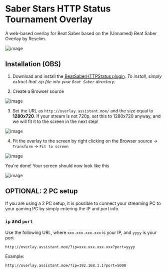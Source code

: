 # Saber Stars HTTP Status Tournament Overlay

A web-based overlay for Beat Saber based on the (Unnamed) Beat Saber Overlay by Reselim.

![image](https://imgur.com/fQ3ym1E.png)

## Installation (OBS)

1. Download and install the [BeatSaberHTTPStatus plugin](https://github.com/benneeh/beatsaber-http-status/releases/download/v1.5.1b/BeatSaberHTTPStatus-1.5.1-bs1.0.0-de4e310a.zip). *To install, simply extract that zip file into your `Beat Saber` directory.*

2. Create a Browser source

![image](https://imgur.com/mYnlAIT.png)

3. Set the URL as `http://overlay.assistant.moe/` and the size equal to **1280x720**. If your stream is not 720p, set this to 1280x720 anyway, and we will fit it to the screen in the next step!

![image](https://imgur.com/h6BVGye.png)

4. Fit the overlay to the screen by right clicking on the Browser source -> `Transform` -> `Fit to screen`

![image](https://imgur.com/zQdc2gR.png)


You're done! Your screen should now look like this

![image](https://imgur.com/sqWB1CI.png)

## OPTIONAL: 2 PC setup

If you are using a 2 PC setup, it is possible to connect your streaming PC to your gaming PC by simply entering the IP and port info.

### `ip` and `port`

Use the following URL, where `xxx.xxx.xxx.xxx` is your IP, and `yyyy` is your port

```
http://overlay.assistant.moe/?ip=xxx.xxx.xxx.xxx?port=yyyy
```

Example:
```
http://overlay.assistant.moe/?ip=192.168.1.1?port=5000
```
